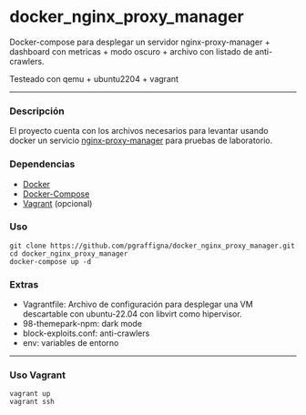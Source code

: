 # docker_nginx_proxy_manager

Docker-compose para desplegar un servidor nginx-proxy-manager + dashboard con metricas + modo oscuro + archivo con listado de anti-crawlers.

Testeado con qemu + ubuntu2204 + vagrant 

---

### Descripción

El proyecto cuenta con los archivos necesarios para levantar usando docker un servicio [nginx-proxy-manager](https://nginxproxymanager.com/guide/) para pruebas de laboratorio.

### Dependencias

* [Docker](https://docs.docker.com/engine/install/ubuntu/)
* [Docker-Compose](https://docs.docker.com/compose/install/standalone/)
* [Vagrant](https://developer.hashicorp.com/vagrant/install) (opcional)

### Uso

```
git clone https://github.com/pgraffigna/docker_nginx_proxy_manager.git
cd docker_nginx_proxy_manager
docker-compose up -d
```

### Extras

* Vagrantfile: Archivo de configuración para desplegar una VM descartable con ubuntu-22.04 con libvirt como hipervisor.
* 98-themepark-npm: dark mode
* block-exploits.conf: anti-crawlers
* env: variables de entorno

---
### Uso Vagrant
```
vagrant up
vagrant ssh
```
